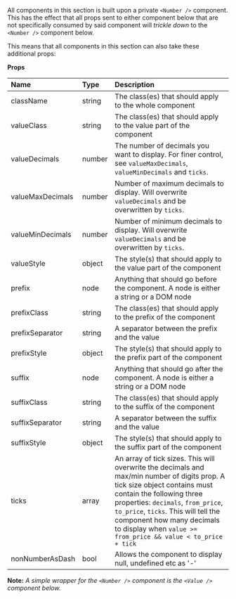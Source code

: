All components in this section is built upon a private `<Number />` component. This has the effect that all props sent to either component below that are not specifically consumed by said component will *trickle down* to the `<Number />` component below.

This means that all components in this section can also take these additional props:

**Props**

| Name            | Type           | Description |
| :-------------- | :------------- | :---------- |
| className       | string         | The class(es) that should apply to the whole component |
| valueClass      | string         | The class(es) that should apply to the value part of the component |
| valueDecimals   | number         | The number of decimals you want to display. For finer control, see `valueMaxDecimals`, `valueMinDecimals` and `ticks`. |
| valueMaxDecimals| number         | Number of maximum decimals to display. Will overwrite `valueDecimals` and be overwritten by `ticks`. |
| valueMinDecimals| number         | Number of minimum decimals to display. Will overwrite `valueDecimals` and be overwritten by `ticks`. |
| valueStyle      | object         | The style(s) that should apply to the value part of the component |
| prefix          | node           | Anything that should go before the component. A node is either a string or a DOM node |
| prefixClass     | string         | The class(es) that should apply to the prefix of the component |
| prefixSeparator | string         | A separator between the prefix and the value |
| prefixStyle     | object         | The style(s) that should apply to the prefix part of the component |
| suffix          | node           | Anything that should go after the component. A node is either a string or a DOM node |
| suffixClass     | string         | The class(es) that should apply to the suffix of the component |
| suffixSeparator | string         | A separator between the suffix and the value |
| suffixStyle     | object         | The style(s) that should apply to the suffix part of the component |
| ticks           | array          | An array of tick sizes. This will overwrite the decimals and max/min number of digits prop. A tick size object contains must contain the following three properties: `decimals`, `from_price`, `to_price`, `ticks`. This will tell the component how many decimals to display when `value >= from_price && value < to_price + tick` |
| nonNumberAsDash | bool           | Allows the component to display null, undefined etc as '-' |

**Note:** *A simple wrapper for the `<Number />` component is the `<Value />` component below.*
